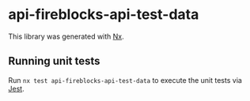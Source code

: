 # api-fireblocks-api-test-data

This library was generated with [Nx](https://nx.dev).

## Running unit tests

Run `nx test api-fireblocks-api-test-data` to execute the unit tests via [Jest](https://jestjs.io).
